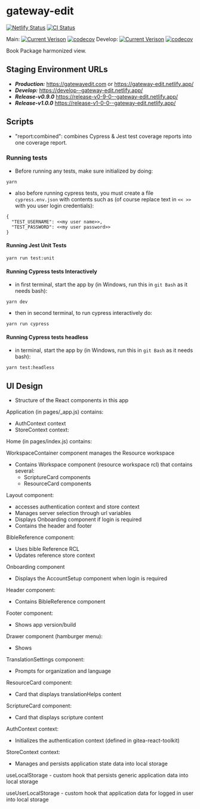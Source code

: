 # gateway-edit

[![Netlify Status](https://api.netlify.com/api/v1/badges/58e59c6e-0cea-43cd-b535-86d3495ce3c9/deploy-status)](https://app.netlify.com/sites/gateway-edit/deploys)
[![CI Status](https://github.com/unfoldingWord/gateway-edit/workflows/Run%20Cypress%20and%20Jest%20Tests/badge.svg)](https://github.com/unfoldingWord/gateway-edit/actions)

Main:
[![Current Verison](https://img.shields.io/github/package-json/v/unfoldingWord/gateway-edit/main)](https://github.com/unfoldingWord/gateway-edit/tags)
[![codecov](https://codecov.io/gh/unfoldingWord/gateway-edit/branch/main/graph/badge.svg?token=0HTP1JR1UL)](https://codecov.io/gh/unfoldingWord/gateway-edit)
Develop:
[![Current Verison](https://img.shields.io/github/package-json/v/unfoldingWord/gateway-edit/develop)](https://github.com/unfoldingWord/gateway-edit/tags)
[![codecov](https://codecov.io/gh/unfoldingWord/gateway-edit/branch/develop/graph/badge.svg?token=0HTP1JR1UL)](https://codecov.io/gh/unfoldingWord/gateway-edit)

Book Package harmonized view.

## Staging Environment URLs

- ***Production:*** https://gatewayedit.com or https://gateway-edit.netlify.app/
- ***Develop:*** https://develop--gateway-edit.netlify.app/
- ***Release-v0.9.0*** https://release-v0-9-0--gateway-edit.netlify.app/
- ***Release-v1.0.0*** https://release-v1-0-0--gateway-edit.netlify.app/

## Scripts

- "report:combined": combines Cypress & Jest test coverage reports into one coverage report.

### Running tests
- Before running any tests, make sure initialized by doing:
```
yarn
```
- also before running cypress tests, you must create a file `cypress.env.json` with contents such as (of course replace text in `<< >>` with you user login credentials):
```
{
  "TEST_USERNAME": <<my user name>>,
  "TEST_PASSWORD": <<my user password>>
}
```

#### Running Jest Unit Tests
```
yarn run test:unit
```

#### Running Cypress tests Interactively
- in first terminal, start the app by (in Windows, run this in `git Bash` as it needs bash):
```
yarn dev
```
- then in second terminal, to run cypress interactively do:
```
yarn run cypress
```

#### Running Cypress tests headless
- in terminal, start the app by (in Windows, run this in `git Bash` as it needs bash):
```
yarn test:headless
```

## UI Design
- Structure of the React components in this app

Application (in pages/_app.js)  contains:
* AuthContext context
* StoreContext context:

Home (in pages/index.js) contains:
<Layout>
  <WorkspaceContainer />
</Layout>

WorkspaceContainer component manages the Resource workspace
* Contains Workspace component (resource workspace rcl) that contains several:
    * ScriptureCard components
    * ResourceCard components

Layout component:
* accesses authentication context and store context
* Manages server selection through url variables
* Displays Onboarding component if login is required
* Contains the header and footer

BibleReference component:
* Uses bible Reference RCL
* Updates reference store context

Onboarding component
* Displays the AccountSetup component when login is required

Header component:
* Contains BibleReference component

Footer component:
* Shows app version/build

Drawer component (hamburger menu):
* Shows

TranslationSettings component:
* Prompts for organization and language

ResourceCard component:
* Card that displays translationHelps content

ScriptureCard component:
* Card that displays scripture content

AuthContext context:
* Initializes the authentication context (defined in gitea-react-toolkit)

StoreContext context:
* Manages and persists application state data into local storage

useLocalStorage - custom hook that persists generic application data  into local storage

useUserLocalStorage - custom hook that application data for logged in user into local storage

